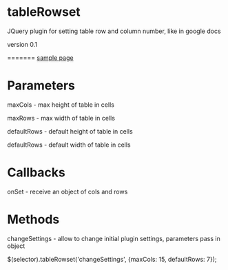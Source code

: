 tableRowset
===========

JQuery plugin for setting table row and column number, like in google docs

version 0.1

=======
[sample page](http://alex-volkov.github.io/tableRowset/)

Parameters
===========
maxCols - max height of table in cells

maxRows - max width of table in cells

defaultRows - default height of table in cells

defaultRows - default width of table in cells

Callbacks
===========
onSet - receive an object of cols and rows


Methods
===========
changeSettings - allow to change initial plugin settings, parameters pass in object

$(selector).tableRowset('changeSettings', {maxCols: 15, defaultRows: 7});


